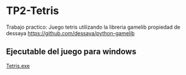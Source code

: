 # TP2-Tetris
Trabajo practico: Juego tetris utilizando la libreria gamelib propiedad de dessaya https://github.com/dessaya/python-gamelib

## Ejecutable del juego para windows
[Tetris.exe](dist/tetris.exe) 
